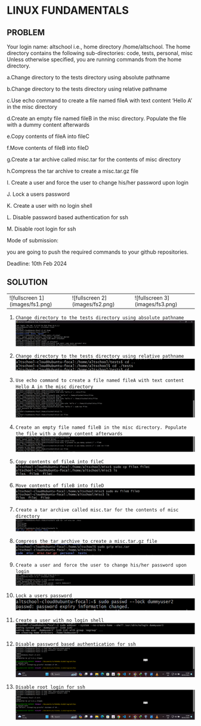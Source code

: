 # LINUX FUNDAMENTALS

## PROBLEM
Your login name: altschool i.e., home directory /home/altschool. The home directory contains the following sub-directories: code, tests, personal, misc Unless otherwise specified, you are running commands from the home directory.

a.Change directory to the tests directory using absolute pathname

b.Change directory to the tests directory using relative pathname

c.Use echo command to create a file named fileA with text content ‘Hello A’ in the misc directory

d.Create an empty file named fileB in the misc directory. Populate the file with a dummy content afterwards

e.Copy contents of fileA into fileC

f.Move contents of fileB into fileD

g.Create a tar archive called misc.tar for the contents of misc directory

h.Compress the tar archive to create a misc.tar.gz file

I. Create a user and force the user to change his/her password upon login

J. Lock a users password

K. Create a user with no login shell

L. Disable password based authentication for ssh

M. Disable root login for ssh

Mode of submission:

you are going to push the required commands to your github repositories.

Deadline: 10th Feb 2024

## SOLUTION

<table>
  <tr>
    <td>
      ![fullscreen 1](images/fs1.png)
    </td>
    <td>
      ![fullscreen 2](images/fs2.png)
    </td>
    <td>
      ![fullscreen 3](images/fs3.png)
    </td>
  </tr>
<table>

1. `Change directory to the tests directory using absolute pathname`
    ![absolute path](images/one.png)

2. `Change directory to the tests directory using relative pathname`
    ![relative path](images/two.png)

3. `Use echo command to create a file named fileA with text content Hello A in the misc directory`
    ![create fileA](images/three.png)

4. `Create an empty file named fileB in the misc directory. Populate the file with a dummy content afterwards`
    ![create empty file](images/four.png)

5. `Copy contents of fileA into fileC`
    ![cut fileA](images/five.png)

6. `Move contents of fileB into fileD`
    ![move fileB](images/six.png)

7. `Create a tar archive called misc.tar for the contents of misc directory`
    ![create .tar archive](images/seven.png)

8. `Compress the tar archive to create a misc.tar.gz file`
    ![compress misc.tar to gz](images/eight.png)

9. `Create a user and force the user to change his/her password upon login`
    ![new user with no passwd](images/nine.png)

10. `Lock a users password`
    ![lock user passwd](images/ten.png)

11. `Create a user with no login shell`
    ![no login shell](images/eleven.png)

12. `Disable password based authentication for ssh`
    ![disable passwd](images/twelve_thirteen.png)

13. `Disable root login for ssh`
    ![disable root login for ssh](images/twelve_thirteen.png)